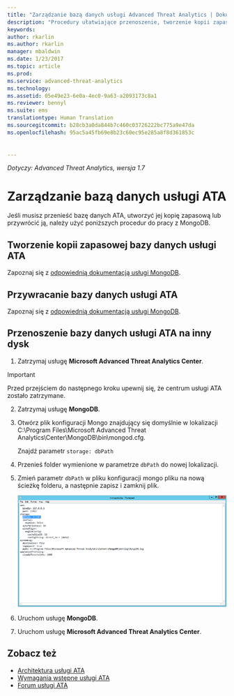```yaml
---
title: "Zarządzanie bazą danych usługi Advanced Threat Analytics | Dokumentacja firmy Microsoft"
description: "Procedury ułatwiające przenoszenie, tworzenie kopii zapasowej lub przywracanie bazy danych usługi ATA."
keywords: 
author: rkarlin
ms.author: rkarlin
manager: mbaldwin
ms.date: 1/23/2017
ms.topic: article
ms.prod: 
ms.service: advanced-threat-analytics
ms.technology: 
ms.assetid: 05e49e23-6e0a-4ec0-9a63-a2093173c8a1
ms.reviewer: bennyl
ms.suite: ems
translationtype: Human Translation
ms.sourcegitcommit: b28cb3a0da844b7c460c03726222bc775a9e47da
ms.openlocfilehash: 95ac5a45fb69e8b23c60ec95e285a8f8d361853c


---
```


*Dotyczy: Advanced Threat Analytics, wersja 1.7*



# <a name="ata-database-management"></a>Zarządzanie bazą danych usługi ATA
Jeśli musisz przenieść bazę danych ATA, utworzyć jej kopię zapasową lub przywrócić ją, należy użyć poniższych procedur do pracy z MongoDB.

## <a name="backing-up-the-ata-database"></a>Tworzenie kopii zapasowej bazy danych usługi ATA
Zapoznaj się z [odpowiednią dokumentacją usługi MongoDB](http://docs.mongodb.org/manual/administration/backup/).

## <a name="restoring-the-ata-database"></a>Przywracanie bazy danych usługi ATA
Zapoznaj się z [odpowiednią dokumentacją usługi MongoDB](http://docs.mongodb.org/manual/administration/backup/).

## <a name="moving-the-ata-database-to-another-drive"></a>Przenoszenie bazy danych usługi ATA na inny dysk

1.  Zatrzymaj usługę **Microsoft Advanced Threat Analytics Center**.
> [!Important] 
> Przed przejściem do następnego kroku upewnij się, że centrum usługi ATA zostało zatrzymane.

2.  Zatrzymaj usługę **MongoDB**.

3.  Otwórz plik konfiguracji Mongo znajdujący się domyślnie w lokalizacji C:\Program Files\Microsoft Advanced Threat Analytics\Center\MongoDB\bin\mongod.cfg.

    Znajdź parametr `storage: dbPath`

4.  Przenieś folder wymienione w parametrze `dbPath` do nowej lokalizacji.

5.  Zmień parametr `dbPath` w pliku konfiguracji mongo pliku na nową ścieżkę folderu, a następnie zapisz i zamknij plik.

    ![Modyfikowanie obrazu konfiguracji usługi MongoDB](media/ATA-mongoDB-moveDB.png)

6.  Uruchom usługę **MongoDB**.

7. Uruchom usługę **Microsoft Advanced Threat Analytics Center**.

## <a name="see-also"></a>Zobacz też
- [Architektura usługi ATA](/advanced-threat-analytics/plan-design/ata-architecture)
- [Wymagania wstępne usługi ATA](/advanced-threat-analytics/plan-design/ata-prerequisites)
- [Forum usługi ATA](https://social.technet.microsoft.com/Forums/security/home?forum=mata)




<!--HONumber=Feb17_HO1-->


